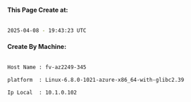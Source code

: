 
   
#### This Page Create at:

```bash

2025-04-08 - 19:43:23 UTC

```

#### Create By Machine:

```bash

Host Name : fv-az2249-345

platform  : Linux-6.8.0-1021-azure-x86_64-with-glibc2.39

Ip Local  : 10.1.0.102

```

